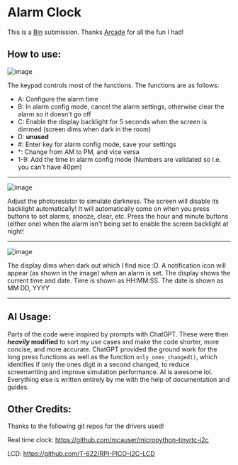 # Alarm Clock

This is a [Bin](https://hackclub.com/bin/) submission. Thanks [Arcade](https://hackclub.com/arcade/) for all the fun I had!

## How to use:

![image](https://github.com/user-attachments/assets/2e488cbf-cf41-49da-b877-81f12e1105b4)

The keypad controls most of the functions. The functions are as follows:
- A: Configure the alarm time
- B: In alarm config mode, cancel the alarm settings, otherwise clear the alarm so it doesn't go off
- C: Enable the display backlight for 5 seconds when the screen is dimmed (screen dims when dark in the room)
- D: **unused**
- #: Enter key for alarm config mode, save your settings
- *: Change from AM to PM, and vice versa
- 1-9: Add the time in alarm config mode (Numbers are validated so I.e. you can't have 40pm)

---

![image](https://github.com/user-attachments/assets/dc05565f-e615-41bf-a2a7-a68d8c0a6d20)

Adjust the photoresistor to simulate darkness. The screen will disable its backlight automatically! It will automatically come on when you press buttons to set alarms, snooze, clear, etc. Press the hour and minute buttons (either one) when the alarm isn't being set to enable the screen backlight at night! 

---

![image](https://github.com/user-attachments/assets/6ce43ef0-c5c5-4e51-8da1-97cbbd9dd3e3)

The display dims when dark out which I find nice :D. A notification icon will appear (as shown in the image) when an alarm is set. The display shows the current time and date. Time is shown as HH:MM:SS. The date is shown as MM DD, YYYY

---

## AI Usage:
Parts of the code were inspired by prompts with ChatGPT. These were then **_heavily_ modified** to sort my use cases and make the code shorter, more concise, and more accurate. ChatGPT provided the ground work for the long press functions as well as the function `only_ones_changed()`, which identifies if only the ones digit in a second changed, to reduce screenwriting and improve simulation performance. AI is awesome lol. Everything else is written entirely by me with the help of documentation and guides.

## Other Credits:
Thanks to the following git repos for the drivers used!

Real time clock: https://github.com/mcauser/micropython-tinyrtc-i2c

LCD: https://github.com/T-622/RPI-PICO-I2C-LCD
